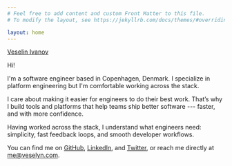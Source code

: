 ```yaml
---
# Feel free to add content and custom Front Matter to this file.
# To modify the layout, see https://jekyllrb.com/docs/themes/#overriding-theme-defaults

layout: home
---
```


<div class="terminal-logo">
    <div class="logo terminal-prompt">
        <a href="#" class="no-style">
            Veselin Ivanov
        </a>
    </div>
</div>

Hi!

I'm a software engineer based in Copenhagen, Denmark. I specialize in platform
engineering but I'm comfortable working across the stack.

I care about making it easier for engineers to do their best work. That’s why I
build tools and platforms that help teams ship better software --- faster, and
with more confidence.

Having worked across the stack, I understand what engineers need: simplicity,
fast feedback loops, and smooth developer workflows.

You can find me on [GitHub][github], [LinkedIn][linkedin], and
[Twitter][twitter], or reach me directly at [me@veselyn.com][email].

[github]: https://github.com/veselyn
[linkedin]: https://linkedin.com/in/veselyn
[twitter]: https://twitter.com/veselyni
[email]: mailto:me@veselyn.com
